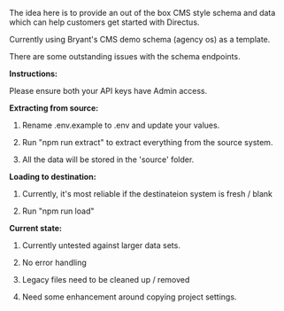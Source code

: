 
The idea here is to provide an out of the box CMS style schema and data which can help customers get started with Directus.

  

Currently using Bryant's CMS demo schema (agency os) as a template.

  

There are some outstanding issues with the schema endpoints.

  

**Instructions:**

  

Please ensure both your API keys have Admin access.

  

**Extracting from source:**

  

1. Rename .env.example to .env and update your values.

2. Run "npm run extract" to extract everything from the source system.

3. All the data will be stored in the 'source' folder.

  

**Loading to destination:**

  

1. Currently, it's most reliable if the destinateion system is fresh / blank

2. Run "npm run load"

  

**Current state:**

  

1. Currently untested against larger data sets.

2. No error handling

3. Legacy files need to be cleaned up / removed

4. Need some enhancement around copying project settings.